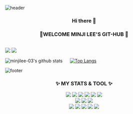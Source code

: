 ![header](https://capsule-render.vercel.app/api?type=wave&color=01A7EA&height=500&section=header&text=🖤🤍MINJI%20LEE🤍🖤&fontSize=80&fontColor=FFFFFF&animation=fadeIn)</h3>
<h3 align='center'>Hi there 👋
<br>
<p align='center'> 
 <h3 align='center'>🥑WELCOME MINJI LEE'S GIT-HUB 🥑</h3>
 </p>
<br>
<a href="https://www.notion.so/Page-LENDSEY-LEE-ff183a34c9b640ac990c463a9d8632d7" target="_blank"><img src="https://img.shields.io/badge/Notion-ff6694?style=flat-square&logo=Notion&logoColor=white"/></a>
<a><img src="https://img.shields.io/badge/mj0524321@gmail.com-ba2727?style=flat-square&logo=Gmail&logoColor=white"/></a><br>

![minjilee-03's github stats](https://github-readme-stats.vercel.app/api?username=minjilee-03&show_icons=true&theme=flag-india)
&nbsp;&nbsp;&nbsp;&nbsp;&nbsp;[![Top Langs](https://github-readme-stats.vercel.app/api/top-langs/?username=minjilee-03&layout=compact&&theme=flag-india)](https://github.com/minjilee-03)<br>

![footer](https://capsule-render.vercel.app/api?section=footer)

<h3 align='center'> ✨ MY STATS & TOOL ✨ </h3>
<p align='center'>
<img src = "https://img.shields.io/badge/Java-007396?style=flat-square&logo=Java&logoColor=white&link=https://www.oracle.com/java/technologies/지">
<img src = "https://img.shields.io/badge/C-A8B9CC?style=flat-square&logo=Java&logoColor=white&link=https://www.oracle.com/java/technologies/지">
<img src = "https://img.shields.io/badge/C++-00599C?style=flat-square&logo=Java&logoColor=white&link=https://www.oracle.com/java/technologies/지">
<img src = "https://img.shields.io/badge/Python-3776AB?style=flat-square&logo=Java&logoColor=white&link=https://www.oracle.com/java/technologies/지">
<img src = "https://img.shields.io/badge/Mysql-4479A1?style=flat-square&logo=Java&logoColor=white&link=https://www.oracle.com/java/technologies/지">
<img src = "https://img.shields.io/badge/Oracle-F80000?style=flat-square&logo=Java&logoColor=white&link=https://www.oracle.com/java/technologies/지"><br> 
<img src = "https://img.shields.io/badge/Html5-E34F26?style=flat-square&logo=Java&logoColor=white&link=https://www.oracle.com/java/technologies/지">
<img src = "https://img.shields.io/badge/Css3-1572B6?style=flat-square&logo=Java&logoColor=white&link=https://www.oracle.com/java/technologies/지">
<img src = "https://img.shields.io/badge/React-61DAFB?style=flat-square&logo=Java&logoColor=white&link=https://www.oracle.com/java/technologies/지"><br> 
<img src = "https://img.shields.io/badge/Spring-6DB33F?style=flat-square&logo=Java&logoColor=white&link=https://www.oracle.com/java/technologies/지">
<img src = "https://img.shields.io/badge/Slack-4A154B?style=flat-square&logo=Java&logoColor=white&link=https://www.oracle.com/java/technologies/지">
<img src = "https://img.shields.io/badge/Git-F05032?style=flat-square&logo=Java&logoColor=white&link=https://www.oracle.com/java/technologies/지">
<img src = "https://img.shields.io/badge/Git-Hub-61DAFB?style=flat-square&logo=Java&logoColor=white&link=https://www.oracle.com/java/technologies/지">
<img src = "https://img.shields.io/badge/JavaScript-F7DF1E?style=flat-square&logo=Java&logoColor=white&link=https://www.oracle.com/java/technologies/지">
</p>
<br>
                   
                         
